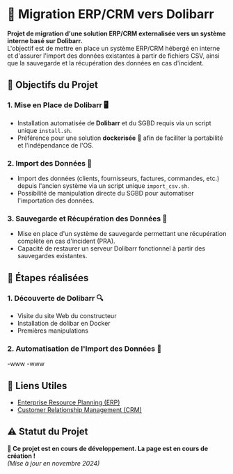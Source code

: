 # 🚀 Migration ERP/CRM vers Dolibarr

**Projet de migration d'une solution ERP/CRM externalisée vers un système interne basé sur Dolibarr.**  
L'objectif est de mettre en place un système ERP/CRM hébergé en interne et d'assurer l'import des données existantes à partir de fichiers CSV, ainsi que la sauvegarde et la récupération des données en cas d'incident.

## 🎯 Objectifs du Projet

### 1. **Mise en Place de Dolibarr** 🖥️
   - Installation automatisée de **Dolibarr** et du SGBD requis via un script unique `install.sh`.
   - Préférence pour une solution **dockerisée** 🐳 afin de faciliter la portabilité et l'indépendance de l'OS.

### 2. **Import des Données** 📂
   - Import des données (clients, fournisseurs, factures, commandes, etc.) depuis l'ancien système via un script unique `import_csv.sh`.
   - Possibilité de manipulation directe du SGBD pour automatiser l'importation des données.

### 3. **Sauvegarde et Récupération des Données** 💾
   - Mise en place d'un système de sauvegarde permettant une récupération complète en cas d'incident (PRA).
   - Capacité de restaurer un serveur Dolibarr fonctionnel à partir des sauvegardes existantes.

## 📝 Étapes réalisées

### 1. **Découverte de Dolibarr** 🔍
- Visite du site Web du constructeur
- Installation de dolibar en Docker
- Premières manipulations 

### 2. **Automatisation de l'Import des Données** 🔄
   -www
   -www
  
## 🔗 Liens Utiles
- [Enterprise Resource Planning (ERP)](https://en.wikipedia.org/wiki/Enterprise_resource_planning)
- [Customer Relationship Management (CRM)](https://en.wikipedia.org/wiki/Customer_relationship_management)

## ⚠️ Statut du Projet
**🚧 Ce projet est en cours de développement. La page est en cours de création !**  
*(Mise à jour en novembre 2024)*
